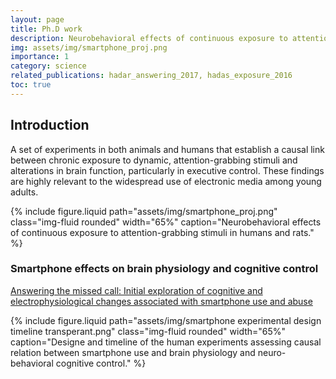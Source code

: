 ```yaml
---
layout: page
title: Ph.D work
description: Neurobehavioral effects of continuous exposure to attention-grabbing stimuli in humans and rats
img: assets/img/smartphone_proj.png
importance: 1
category: science
related_publications: hadar_answering_2017, hadas_exposure_2016
toc: true
---
```


## Introduction

A set of experiments in both animals and humans that establish a causal link between chronic exposure to dynamic, attention-grabbing stimuli and alterations in brain function, particularly in executive control. These findings are highly relevant to the widespread use of electronic media among young adults.

{% include figure.liquid path="assets/img/smartphone_proj.png" class="img-fluid rounded" width="65%" caption="Neurobehavioral effects of continuous exposure to attention-grabbing stimuli in humans and rats." %}

### Smartphone effects on brain physiology and cognitive control

[Answering the missed call: Initial exploration of cognitive and electrophysiological changes associated with smartphone use and abuse](https://doi.org/10.1371/journal.pone.0180094)

{% include figure.liquid path="assets/img/smartphone experimental design timeline transperant.png" class="img-fluid rounded" width="65%" caption="Designe and timeline of the human experiments assessing causal relation between smartphone use and brain physiology and neuro-behavioral cognitive control." %}
